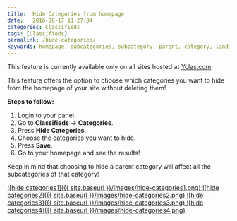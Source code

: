```yaml
---
title:  Hide Categories from homepage
date:   2016-08-17 11:27:04
categories: Classifieds
tags: [Classifieds]
permalink: /hide-categories/
keywords: homepage, subcategories, subcategory, parent, category, landing
---
```

<div class="alert alert-warning">
<strong><i class="glyphicon glyphicon-warning-sign"></i> </strong> This feature is currently available only on all sites hosted at <a href="https://yclas.com/">Yclas.com</a> 
</div>

This feature offers the option to choose which categories you want to hide from the homepage of your site without deleting them! 

**Steps to follow:**

1. Login to your panel.
2. Go to **Classifieds** -> **Categories**.
3. Press **Hide Categories**.
4. Choose the categories you want to hide.
5. Press **Save**.
6. Go to your homepage and see the results!

Keep in mind that choosing to hide a parent category will affect all the subcategories of that category!

<a href="{{ site.baseurl }}/images/hide-categories1.png" class="thumbnail gallery-item" data-gallery>
![hide categories1]({{ site.baseurl }}/images/hide-categories1.png)
</a>

<a href="{{ site.baseurl }}/images/hide-categories2.png" class="thumbnail gallery-item" data-gallery>
![hide categories2]({{ site.baseurl }}/images/hide-categories2.png)
</a>

<a href="{{ site.baseurl }}/images/hide-categories3.png" class="thumbnail gallery-item" data-gallery>
![hide categories3]({{ site.baseurl }}/images/hide-categories3.png)
</a>

<a href="{{ site.baseurl }}/images/hide-categories4.png" class="thumbnail gallery-item" data-gallery>
![hide categories4]({{ site.baseurl }}/images/hide-categories4.png)
</a>


